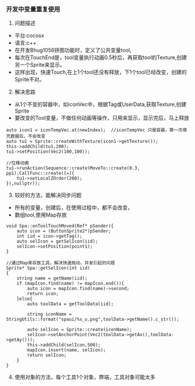 ### 开发中变量重复使用

1. 问题描述
- 平台:cocosx
- 语言:c++
- 在开发Bhug1056拼图功能时，定义了公共变量tool,
- 每次在TouchEnd是，tool变量执行动画0.5秒后，再获取tool的Texture,创建另一个Sprite来显示。
- 这样出现，快速Touch,在上1个tool还没有释放，下1个tool已经改变，创建的Sprite不对。

2. 解决思路
- 从1个不变的容器中，如iconVec中，根据Tag或UserData,获取Texture,创建Sprite
- 要改变的Tool变量，不做任何动画等操作，只用来显示，显示完后，马上释放
```
auto icon1 = iconTempVec.at(newIndex);	//iconTempVec 只是容器，第一次填充数据后，不会改变
auto tu1 = Sprite::createWithTexture(icon1->getTexture());
this->addChild(tu1,200);
tu1->setPosition(Vec2(100,100));

//位移动画
tu1->runAction(Sequence::create(MoveTo::create(0.3, pp1),CallFunc::create([=]{
    tu1->setLocalZOrder(200);
}),nullptr));

```

3. 较好的方法，能解决同步问题
- 所有的变量，创建后，在使用过程中，都不会改变，
- 数组tool,使用Map存放
```
void Spa::onToolTouchMoved(Ref* pSender){
    auto icon = (ButtonSprite2*)pSender;
    int iid = icon->getTag();
    auto selIcon = getSelIcon(iid);
    selIcon->setPosition(point1);
}

//通过Map来存放工具，解决快速拖动，并发引起的问题
Sprite* Spa::getSelIcon(int iid)
{
    string name = getName(iid);
    if (mapIcon.find(name) != mapIcon.end()){
        auto icon = mapIcon.find(name)->second;
        return icon;
    }else{
        auto toolData = getToolData(iid);
        
        string iconName = StringUtils::format("spaui/%s_u.png",toolData->getName().c_str());
        
        auto selIcon = Sprite::create(iconName);
        selIcon->setAnchorPoint(Vec2(toolData->getAx(),toolData->getAy()));
        this->addChild(selIcon,500);
        mapIcon.insert(name, selIcon);
        return selIcon;
    }
}    

```

4. 使用对象的方法，每个工具1个对象，弊端，工具对象可能太多

